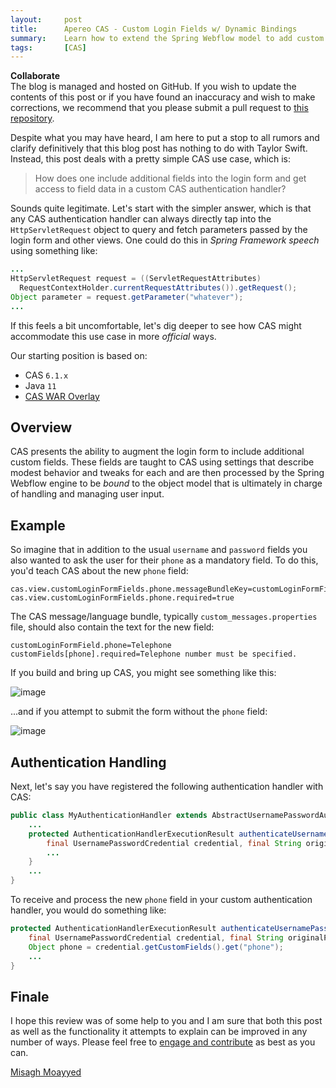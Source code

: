 ```yaml
---
layout:     post
title:      Apereo CAS - Custom Login Fields w/ Dynamic Bindings
summary:    Learn how to extend the Spring Webflow model to add custom fields to the CAS login form and the authentication process and take advantage of the additional user-provided data in customized authentication handlers.
tags:       [CAS]
---
```


<div class="alert alert-success">
  <strong>Collaborate</strong><br/>The blog is managed and hosted on GitHub. If you wish to update the contents of this post or if you have found an inaccuracy and wish to make corrections, we recommend that you please submit a pull request to <a href="https://github.com/apereo/apereo.github.io">this repository</a>.
</div>

Despite what you may have heard, I am here to put a stop to all rumors and clarify definitively that this blog post has nothing to do with Taylor Swift. Instead, this post deals with a pretty simple CAS use case, which is:

> How does one include additional fields into the login form and get access to field data in a custom CAS authentication handler?

Sounds quite legitimate. Let's start with the simpler answer, which is that any CAS authentication handler can always directly tap into the `HttpServletRequest` object to query and fetch parameters passed by the login form and other views. One could do this in *Spring Framework speech* using something like:

```java
...
HttpServletRequest request = ((ServletRequestAttributes)
  RequestContextHolder.currentRequestAttributes()).getRequest();
Object parameter = request.getParameter("whatever");
...
```

If this feels a bit uncomfortable, let's dig deeper to see how CAS might accommodate this use case in more *official* ways. 

Our starting position is based on:

- CAS `6.1.x`
- Java `11`
- [CAS WAR Overlay](https://github.com/apereo/cas-overlay-template)

## Overview

CAS presents the ability to augment the login form to include additional custom fields. These fields are taught to CAS using settings that describe modest behavior and tweaks for each and are then processed by the Spring Webflow engine to be *bound* to the object model that is ultimately in charge of handling and managing user input.

## Example

So imagine that in addition to the usual `username` and `password` fields you also wanted to ask the user for their `phone` as a mandatory field. To do this, you'd teach CAS about the new `phone` field:
 
```properties
cas.view.customLoginFormFields.phone.messageBundleKey=customLoginFormField.phone
cas.view.customLoginFormFields.phone.required=true
```

The CAS message/language bundle, typically `custom_messages.properties` file, should also contain the text for the new field:

```properties
customLoginFormField.phone=Telephone
customFields[phone].required=Telephone number must be specified.
```

If you build and bring up CAS, you might see something like this:

![image](https://user-images.githubusercontent.com/1205228/53297205-1a95cf80-37d8-11e9-9f82-aa1a2386aca3.png)

...and if you attempt to submit the form without the `phone` field:

![image](https://user-images.githubusercontent.com/1205228/53297209-35684400-37d8-11e9-996b-b173cf1c6040.png)

## Authentication Handling

Next, let's say you have registered the following authentication handler with CAS:

```java
public class MyAuthenticationHandler extends AbstractUsernamePasswordAuthenticationHandler {
    ...
    protected AuthenticationHandlerExecutionResult authenticateUsernamePasswordInternal(
        final UsernamePasswordCredential credential, final String originalPassword) {
        ...
    }
    ...
}
```


To receive and process the new `phone` field in your custom authentication handler, you would do something like:

```java
protected AuthenticationHandlerExecutionResult authenticateUsernamePasswordInternal(
    final UsernamePasswordCredential credential, final String originalPassword) {
    Object phone = credential.getCustomFields().get("phone");
    ...
}
```

## Finale

I hope this review was of some help to you and I am sure that both this post as well as the functionality it attempts to explain can be improved in any number of ways. Please feel free to [engage and contribute](https://apereo.github.io/cas/developer/Contributor-Guidelines.html) as best as you can.

[Misagh Moayyed](https://fawnoos.com)
